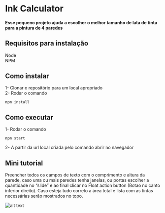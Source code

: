 # Ink Calculator

#### Esse pequeno projeto ajuda a escolher o melhor tamanho de lata de tinta para a pintura de 4 paredes

## Requisitos para instalação
Node<br/>
NPM

## Como instalar
1- Clonar o repositório para um local apropriado<br/>
2- Rodar o comando<br/>
```
npm install
```
## Como executar
1- Rodar o comando<br/>
```
npm start
```
2- A partir da url local criada pelo comando abrir no navegador

## Mini tutorial
Preencher todos os campos de texto com o comprimento e altura da parede, caso uma ou mais paredes tenha janelas, ou portas escolher a quantidade no “slide” e ao final clicar no Float action button (Botao no canto inferior direito). Caso esteja tudo correto a área total e lista com as tintas necessárias serão mostrados no topo.

![alt text](https://user-images.githubusercontent.com/56044466/137552052-338dbbb8-e5df-43ac-8b1a-6b54952b147e.png)
